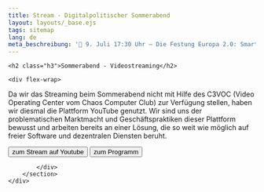 ```yaml
---
title: Stream - Digitalpolitischer Sommerabend 
layout: layouts/_base.ejs
tags: sitemap
lang: de
meta_beschreibung: '📅 9. Juli 17:30 Uhr – Die Festung Europa 2.0: Smarte Abschottung und Überwachung'
---
```



<section class="max-w-6xl">

	<h2 class="h3">Sommerabend - Videostreaming</h2>

	<div flex-wrap>

Da wir das Streaming beim Sommerabend nicht mit Hilfe des C3VOC (Video Operating Center vom Chaos Computer Club) zur Verfügung stellen, haben wir diesmal die Plattform YouTube genutzt. Wir sind uns der problematischen Marktmacht und Geschäftspraktiken dieser Plattform bewusst und arbeiten bereits an einer Lösung, die so weit wie möglich auf freier Software und dezentralen Diensten beruht.

<!---<a href="https://cloud.bits-und-baeume.org/s/zFLyeEg76C4T7TH"><button class="btn-dark">zum Mitschnitt auf eigenem Server (800mb)</button></a>--->
<a href="https://youtube.com/live/ZTHiY5RJqgA?feature=share"><button class="btn-dark">zum Stream auf Youtube</button></a>
<a href="/posts/sommerabend_2025/"><button class="btn-dark">zum Programm</button></a>


			</div>
		</section>
	</div>
